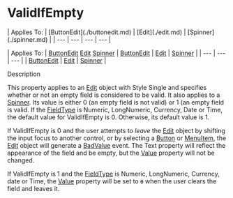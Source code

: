 




<h1 class="heading"><span class="name">ValidIfEmpty</span></h1>
| Applies To: | [ButtonEdit](./buttonedit.md) | [Edit](./edit.md) | [Spinner](./spinner.md) |
| --- | --- | --- | ---  |

| Applies To: | [ButtonEdit](./buttonedit.md) [Edit](./edit.md) [Spinner](./spinner.md) | [ButtonEdit](./buttonedit.md) | [Edit](./edit.md) | [Spinner](./spinner.md) |
| --- | --- | ---  |
| [ButtonEdit](./buttonedit.md) | [Edit](./edit.md) | [Spinner](./spinner.md) |


Description


This property applies to an [Edit](./edit.md) object with Style Single and specifies whether or not an empty field is considered to be valid. It also applies to a [Spinner](./spinner.md). Its value is either 0 (an empty field is not valid) or 1 (an empty field is valid. If the [FieldType](fieldtype.md) is Numeric, LongNumeric, Currency, Date or Time, the default value for ValidIfEmpty is 0. Otherwise, its default value is 1.


If ValidIfEmpty is 0 and the user attempts to *leave* the [Edit](./edit.md) object by shifting the input focus to another control, or by selecting a [Button](./button.md) or [MenuItem](./menuitem.md), the [Edit](./edit.md) object will generate a [BadValue](./badvalue.md) event. The Text property will reflect the appearance of the field and be empty, but the [Value](value.md) property will not be changed.


If ValidIfEmpty is 1 and the [FieldType](fieldtype.md) is Numeric, LongNumeric, Currency, date or Time, the [Value](value.md) property will be set to `⍬` when the user clears the field and leaves it.




